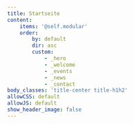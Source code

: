 ```yaml
---
title: Startseite
content:
    items: '@self.modular'
    order:
        by: default
        dir: asc
        custom:
            - _hero
            - _welcome
            - _events
            - _news
            - _contact
body_classes: 'title-center title-h1h2'
allowCSS: default
allowJS: default
show_header_image: false
---
```


